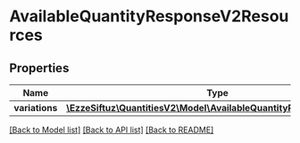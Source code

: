 # AvailableQuantityResponseV2Resources

## Properties
Name | Type | Description | Notes
------------ | ------------- | ------------- | -------------
**variations** | [**\EzzeSiftuz\QuantitiesV2\Model\AvailableQuantityResponseDTOV2[]**](AvailableQuantityResponseDTOV2.md) |  | 

[[Back to Model list]](../../README.md#documentation-for-models) [[Back to API list]](../../README.md#documentation-for-api-endpoints) [[Back to README]](../../README.md)

